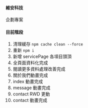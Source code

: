 #### 維安科技

企劃專案

#### 目前階段

1. 清理緩存 `npm cache clean --force`
2. 重新 `npm i`
3. 新增 servicePage 各項目頭頂
4. 全頁面資料化完成
5. 閱讀更多資料處理改善完成
6. 關於我們動畫完成
7. index 動畫完成
8. message 動畫完成
9. contact RWD 更動
10. contact 動畫完成
